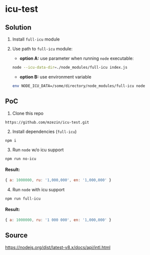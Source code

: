 # icu-test

## Solution
1. Install ```full-icu``` module
2. Use path to ```full-icu``` module:
    * **option A:** use parameter when running  ```node``` executable: 
    
    ```bash
    node --icu-data-dir=./node_modules/full-icu index.js
    ```
    * **option B:** use environment variable 
       
    ```bash
    env NODE_ICU_DATA=/some/directory/node_modules/full-icu node
    ```

## PoC

1. Clone this repo
```
https://github.com/mzezin/icu-test.git
```
2. Install dependencies (```full-icu```)
```
npm i
```
3. Run ```node``` w/o icu support
```
npm run no-icu
```
#### Result:
```javascript
{ a: 1000000, ru: '1,000,000', en: '1,000,000' }
```

4. Run ```node``` with icu support
```
npm run full-icu
```
#### Result:
```javascript
{ a: 1000000, ru: '1 000 000', en: '1,000,000' }
```

## Source
https://nodejs.org/dist/latest-v8.x/docs/api/intl.html    